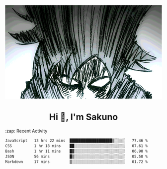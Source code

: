 <body>
<h1 align="center"></h1>
<br>
<div align="center">
<img width="auto" height="300" src="Img/mobFreakoutLonger.gif"/>
</div>
</div>
<h1 align="center">Hi 👋, I'm Sakuno</h1>
:zap: Recent Activity

<!--START_SECTION:waka-->

```txt
JavaScript   13 hrs 22 mins  ███████████████████▒░░░░░   77.46 %
CSS          1 hr 18 mins    ██░░░░░░░░░░░░░░░░░░░░░░░   07.61 %
Bash         1 hr 11 mins    █▓░░░░░░░░░░░░░░░░░░░░░░░   06.90 %
JSON         56 mins         █▒░░░░░░░░░░░░░░░░░░░░░░░   05.50 %
Markdown     17 mins         ▒░░░░░░░░░░░░░░░░░░░░░░░░   01.72 %
```

<!--END_SECTION:waka-->
